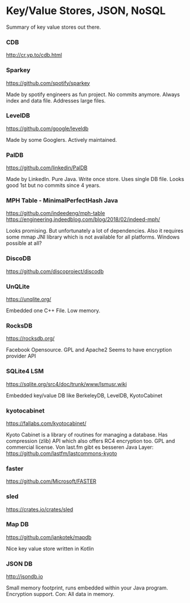 # Key/Value Stores, JSON, NoSQL

Summary of key value stores out there.

### CDB
<http://cr.yp.to/cdb.html>


### Sparkey
<https://github.com/spotify/sparkey>

Made by spotify engineers as fun project. No commits anymore.
Always index and data file. Addresses large files.

### LevelDB
<https://github.com/google/leveldb>

Made by some Googlers. Actively maintained. 

### PalDB
<https://github.com/linkedin/PalDB>

Made by LinkedIn. Pure Java. Write once store. Uses single DB file.
Looks good 1st but no commits since 4 years.

### MPH Table - MinimalPerfectHash Java

<https://github.com/indeedeng/mph-table>
<https://engineering.indeedblog.com/blog/2018/02/indeed-mph/>

Looks promising. But unfortunately a lot of dependencies. Also it requires
some mmap JNI library which is not available for all platforms. Windows
possible at all?

### DiscoDB
<https://github.com/discoproject/discodb>
 
### UnQLite
<https://unqlite.org/>

Embedded one C++ File. Low memory.

### RocksDB
<https://rocksdb.org/>

Facebook Opensource. GPL and Apache2
Seems to have encryption provider API

### SQLite4 LSM
<https://sqlite.org/src4/doc/trunk/www/lsmusr.wiki>

Embedded key/value DB like BerkeleyDB, LevelDB, KyotoCabinet

### kyotocabinet
<https://fallabs.com/kyotocabinet/>

Kyoto Cabinet is a library of routines for managing a database.
Has compression (zlib) API which also offers RC4 encryption too.
GPL and commercial license.
Von last.fm gibt es besseren Java Layer:
https://github.com/lastfm/lastcommons-kyoto

### faster
<https://github.com/Microsoft/FASTER>

### sled
<https://crates.io/crates/sled>

### Map DB
<https://github.com/jankotek/mapdb>

Nice key value store written in Kotlin

### JSON DB
<http://jsondb.io>

Small memory footprint, runs embedded within your Java program. Encryption support. Con: All data in memory.

